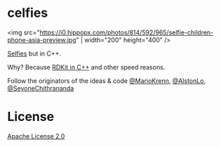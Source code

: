 # celfies

<img src="https://i0.hippopx.com/photos/814/592/965/selfie-children-phone-asia-preview.jpg" | width="200" height="400" />

[Selfies](https://github.com/aspuru-guzik-group/selfies) but in C++.

Why? Because [RDKit in C++](https://www.rdkit.org/docs/GettingStartedInC++.html) and other speed reasons. 

Follow the originators of the ideas & code [@MarioKrenn](https://github.com/MarioKrenn6240), [@AlstonLo](https://github.com/alstonlo), [@SeyoneChithrananda](https://github.com/seyonechithrananda)

# License

[Apache License 2.0](https://choosealicense.com/licenses/apache-2.0/)
